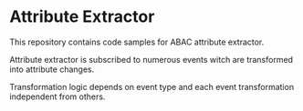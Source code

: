 # Attribute Extractor
This repository contains code samples for ABAC attribute extractor. 

Attribute extractor is subscribed to numerous events witch are transformed into attribute changes. 

Transformation logic depends on event type and each event transformation independent from others. 